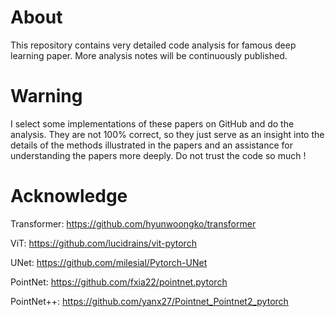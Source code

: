 <h1>About</h1>

This repository contains very detailed code analysis for famous deep learning paper. More analysis notes will be continuously published.

<h1>Warning</h1>

I select some implementations of these papers on GitHub and do the analysis. They are not 100% correct, so they just serve as an insight into the details of the methods illustrated in the papers and an assistance for understanding the papers more deeply. Do not trust the code so much !

<h1>Acknowledge</h1>

Transformer: https://github.com/hyunwoongko/transformer

ViT: https://github.com/lucidrains/vit-pytorch

UNet: https://github.com/milesial/Pytorch-UNet

PointNet: https://github.com/fxia22/pointnet.pytorch

PointNet++: https://github.com/yanx27/Pointnet_Pointnet2_pytorch
